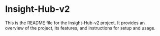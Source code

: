 # Insight-Hub-v2

This is the README file for the Insight-Hub-v2 project. It provides an overview of the project, its features, and instructions for setup and usage.
